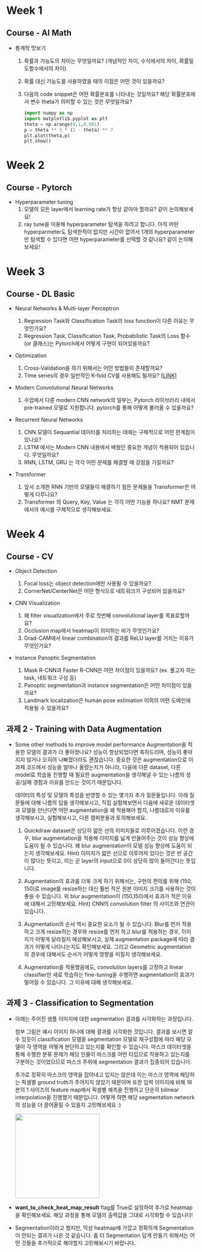# Week 1

## Course - AI Math

- 통계학 맛보기

    1. 확률과 가능도의 차이는 무엇일까요? (개념적인 차이, 수식에서의 차이, 확률밀도함수에서의 차이)
    2. 확률 대신 가능도를 사용하였을 때의 이점은 어떤 것이 있을까요?
    3. 다음의 code snippet은 어떤 확률분포를 나타내는 것일까요? 해당 확률분포에서 변수 theta가 의미할 수 있는 것은 무엇일까요?

        ``` python
        import numpy as np
        import matplotlib.pyplot as plt
        theta = np.arange(0,1,0.001)
        p = theta ** 3 * (1 - theta) ** 7
        plt.plot(theta,p)
        plt.show()
        ```

# Week 2

## Course - Pytorch

- Hyperparameter tuning
    1. 모델의 모든 layer에서 learning rate가 항상 같아야 할까요? 같이 논의해보세요!
    2. ray tune을 이용해 hyperparameter 탐색을 하려고 합니다. 아직 어떤 hyperparmeter도 탐색한적이 없지만 시간이 없어서 1개의 hyperparameter만 탐색할 수 있다면 어떤 hyperparameter를 선택할 것 같나요? 같이 논의해보세요!


# Week 3

## Course - DL Basic

- Neural Networks & Multi-layer Perceptron
    1. Regression Task와 Classification Task의 loss function이 다른 이유는 무엇인가요?
    2. Regression Task, Classification Task, Probabilistic Task의 Loss 함수(or 클래스)는 Pytorch에서 어떻게 구현이 되어있을까요?


- Optimization
    1. Cross-Validation을 하기 위해서는 어떤 방법들이 존재할까요?
    2. Time series의 경우 일반적인 K-fold CV를 사용해도 될까요? [[LINK]](https://towardsdatascience.com/time-series-nested-cross-validation-76adba623eb9)

- Modern Convolutional Neural Networks
    1. 수업에서 다룬 modern CNN network의 일부는, Pytorch 라이브러리 내에서 pre-trained 모델로 지원합니다. pytorch를 통해 어떻게 불러올 수 있을까요?

- Recurrent Neural Networks
    1. CNN 모델이 Sequantial 데이터를 처리하는 데에는 구체적으로 어떤 한계점이 있나요?
    2. LSTM 에서는 Modern CNN 내용에서 배웠던 중요한 개념이 적용되어 있습니다. 무엇일까요?
    3. RNN, LSTM, GRU 는 각각 어떤 문제를 해결할 때 강점을 가질까요?

- Transformer
    1. 앞서 소개한 RNN 기반의 모델들이 해결하기 힘든 문제들을 Transformer은 어떻게 다루나요?
    2. Transformer 의 Query, Key, Value 는 각각 어떤 기능을 하나요? NMT 문제에서의 예시를 구체적으로 생각해보세요.


# Week 4

## Course -  CV

- Object Detection
    1. Focal loss는 object detection에만 사용될 수 있을까요?
    2. CornerNet/CenterNet은 어떤 형식으로 네트워크가 구성되어 있을까요?

- CNN Visualization

    1. 왜 filter visualization에서 주로 첫번째 convolutional layer를 목표로할까요?
    2. Occlusion map에서 heatmap이 의미하는 바가 무엇인가요?
    3. Grad-CAM에서 linear combination의 결과를 ReLU layer를 거치는 이유가 무엇인가요?

- Instance Panoptic Segmentation
    
    1. Mask R-CNN과 Faster R-CNN은 어떤 차이점이 있을까요? (ex. 풀고자 하는 task, 네트워크 구성 등)
    2. Panoptic segmentation과 instance segmentation은 어떤 차이점이 있을까요?
    3. Landmark localization은 human pose estimation 이외의 어떤 도메인에 적용될 수 있을까요?

## 과제 2 - Training with Data Augmentation

- Some other methods to improve model performance
    Augmentation을 적용한 모델의 결과가 더 좋아졌나요? 성능이 향상되었다면 축하드리며, 성능이 좋아지지 않거나 오히려 나빠졌더라도 괜찮습니다. 중요한 것은 augmentation으로 이 과제 코드에서 성능을 얼마나 올렸는지가 아니라, 다음에 다른 dataset, 다른 model로 학습을 진행할 때 필요한 augmentation을 생각해낼 수 있는 나름의 성공/실패 경험과 이유를 만드는 것이기 때문입니다.

    데이터의 특성 및 모델의 특성을 반영할 수 있는 몇가지 추가 질문들입니다. 아래 질문들에 대해 나름의 답을 생각해보시고, 직접 실험해보면서 다음에 새로운 데이터셋과 모델을 만난다면 어떤 augmentation을 왜 적용해야 할지, 나름대로의 이유를 생각해보시고, 실험해보시고, 다른 캠퍼분들과 토의해보세요.

    1. Quickdraw dataset은 상당히 얇은 선의 이미지들로 이루어졌습니다. 이런 경우, blur augmentation을 적용해 이미지를 넓게 만들어주는 것이 성능 향상에 도움이 될 수 있습니다. 왜 blur augmentation이 모델 성능 향상에 도움이 되는지 생각해보세요. Hint) 이미지가 얇은 선으로 이루어져 있다는 것은 빈 공간이 많다는 뜻이고, 이는 곧 layer의 input으로 0이 상당히 많이 들어간다는 뜻입니다.

    2. Augmentation의 효과를 더욱 크게 하기 위해서는, 구현의 편의를 위해 (150, 150)로 image를 resize하는 대신 훨씬 작은 원본 이미지 크기를 사용하는 것이 좋을 수 있습니다. 위 blur augmentation이 (150,150)에서 효과가 적은 이유에 대해서 고민해보세요. Hint) CNN의 convolution filter 의 사이즈와 연관이 있습니다.

    3. Augmentation의 순서 역시 중요한 요소가 될 수 있습니다. Blur를 먼저 적용하고 크게 resize하는 경우와 resize를 먼저 하고 blur를 적용하는 경우, 이미지가 어떻게 달라질지 예상해보시고, 실제 augmentation package에 따라 결과가 어떻게 나타나는지도 확인해보세요. 그리고 Geometric augmentation의 경우에 대해서도 순서가 어떻게 영향을 미칠지 생각해보세요. 

    4. Augmentation을 적용했음에도, convolution layers를 고정하고 linear classifier만 새로 학습하는 fine-tuning을 수행하면 augmentation의 효과가 떨어질 수 있습니다. 그 이유에 대해 생각해보세요.

## 과제 3 - Classification to Segmentation

- 아래는 주어진 샘플 이미지에 대한 segmentation 결과를 시각화하는 과정입니다.

    첨부 그림은 예시 이미지 하나에 대해 결과를 시각화한 것입니다. 결과를 보시면 알 수 있듯이 classification 모델을 segmentation 모델로 재구성함에 따라 해당 모델이 각 영역을 어떻게 판단하고 있는지를 확인할 수 있습니다. 마스크 데이터셋을 통해 수행한 분류 문제가 해당 인물이 마스크를 어떤 타입으로 착용하고 있는지를 구분하는 것이었으므로 마스크 주위에 segmentation 결과가 집중되어 있습니다.

    추가로 정확히 마스크의 영역을 잡아내고 있지는 않은데 이는 마스크 영역에 해당하는 픽셀별 ground truth가 주어지지 않았기 때문이며 또한 입력 이미지에 비해 16분의 1 사이즈의 feature map에서 픽셀별 예측을 진행하고 단순히 bilinear interpolation을 진행했기 때문입니다. 어떻게 하면 해당 segmentation network의 성능을 더 끌어올릴 수 있을지 고민해보세요 :)
  
    <img src='https://drive.google.com/uc?id=1IFw0QT2zbr1txEQXaTBGuRGtgXBm8ruP'  width="224">

- **want_to_check_heat_map_result** flag를 True로 설정하여 추가로 heatmap을 확인해보세요. 해당 과정을 통해 모델의 출력값을 그대로 시각화할 수 있습니다!

- Segmentation이라고 했지만, 막상 heatmap에 가깝고 정확하게 Segmentation이 안되는 결과가 나온 것 같습니다. 좀 더 Segmentation 답게 만들기 위해서는 어떤 것들을 추가적으로 해야할지 고민해보시기 바랍니다.

